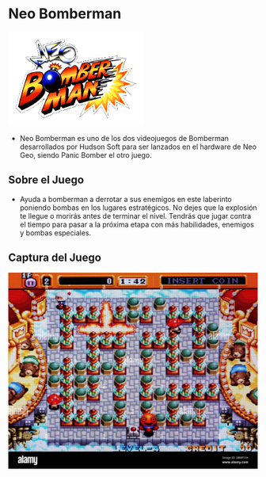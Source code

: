 # Neo Bomberman
![Imagen Portada](/Imagenes/Primer%20imagen.png)


- Neo Bomberman es uno de los dos videojuegos de Bomberman desarrollados por Hudson Soft para ser lanzados en el hardware de Neo Geo, siendo Panic Bomber el otro juego.

## Sobre el Juego
- Ayuda a bomberman a derrotar a sus enemigos en este laberinto poniendo bombas en los lugares estratégicos. No dejes que la explosión te llegue o morirás antes de terminar el nivel. Tendrás que jugar contra el tiempo para pasar a la próxima etapa con más habilidades, enemigos y bombas especiales.

## Captura del Juego
![Imagen de Juego](Imagenes/Segunda%20imagen.jpg)